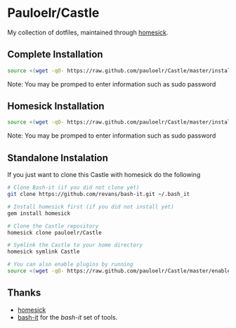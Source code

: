 Pauloelr/Castle
===============

My collection of dotfiles, maintained through [homesick](https://github.com/technicalpickles/homesick).

Complete Installation
---------------------

```sh
source <(wget -qO- https://raw.github.com/pauloelr/Castle/master/install_main.sh)
```

Note: You may be promped to enter information such as sudo password

Homesick Installation
---------------------

```sh
source <(wget -qO- https://raw.github.com/pauloelr/Castle/master/install_user.sh)
```

Note: You may be promped to enter information such as sudo password

Standalone Instalation
----------------------

If you just want to clone this Castle with homesick do the following

```sh
# Clone Bash-it (if you did not clone yet)
git clone https://github.com/revans/bash-it.git ~/.bash_it

# Install homesick first (if you did not install yet)
gem install homesick

# Clone the Castle repository
homesick clone pauloelr/Castle

# Symlink the Castle to your home directory
homesick symlink Castle

# You can also enable plugins by running
source <(wget -qO- https://raw.github.com/pauloelr/Castle/master/enable_bashit.sh)
```

Thanks
------

* [homesick](https://github.com/technicalpickles/homesick)
* [bash-it](https://github.com/revans/bash-it) for the _bash-it_ set of tools.
